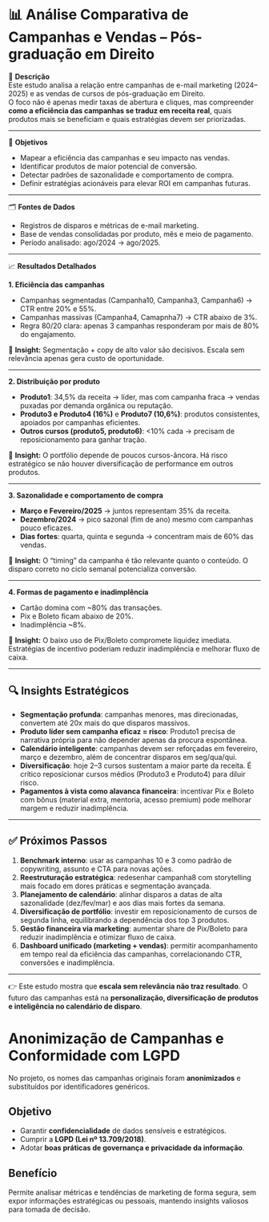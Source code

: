 
# 📊 Análise Comparativa de Campanhas e Vendas – Pós-graduação em Direito  

📌 **Descrição**  
Este estudo analisa a relação entre campanhas de e-mail marketing (2024–2025) e as vendas de cursos de pós-graduação em Direito.  
O foco não é apenas medir taxas de abertura e cliques, mas compreender **como a eficiência das campanhas se traduz em receita real**, quais produtos mais se beneficiam e quais estratégias devem ser priorizadas.  

---

🎯 **Objetivos**  
- Mapear a eficiência das campanhas e seu impacto nas vendas.  
- Identificar produtos de maior potencial de conversão.  
- Detectar padrões de sazonalidade e comportamento de compra.  
- Definir estratégias acionáveis para elevar ROI em campanhas futuras.  

---

🗂️ **Fontes de Dados**  
- Registros de disparos e métricas de e-mail marketing.  
- Base de vendas consolidadas por produto, mês e meio de pagamento.  
- Período analisado: ago/2024 → ago/2025.  

---

📈 **Resultados Detalhados**  

**1. Eficiência das campanhas**  
- Campanhas segmentadas (Campanha10, Campanha3, Campanha6) → CTR entre 20% e 55%.  
- Campanhas massivas (Campanha4, Camapnha7) → CTR abaixo de 3%.  
- Regra 80/20 clara: apenas 3 campanhas responderam por mais de 80% do engajamento.  

🔎 **Insight:** Segmentação + copy de alto valor são decisivos. Escala sem relevância apenas gera custo de oportunidade.  

---

**2. Distribuição por produto**  
- **Produto1**: 34,5% da receita → líder, mas com campanha fraca → vendas puxadas por demanda orgânica ou reputação.  
- **Produto3 e Produto4 (16%)** e **Produto7 (10,6%)**: produtos consistentes, apoiados por campanhas eficientes.  
- **Outros cursos (produto5, produto6)**: <10% cada → precisam de reposicionamento para ganhar tração.  

🔎 **Insight:** O portfólio depende de poucos cursos-âncora. Há risco estratégico se não houver diversificação de performance em outros produtos.  

---

**3. Sazonalidade e comportamento de compra**  
- **Março e Fevereiro/2025** → juntos representam 35% da receita.  
- **Dezembro/2024** → pico sazonal (fim de ano) mesmo com campanhas pouco eficazes.  
- **Dias fortes**: quarta, quinta e segunda → concentram mais de 60% das vendas.  

🔎 **Insight:** O “timing” da campanha é tão relevante quanto o conteúdo. O disparo correto no ciclo semanal potencializa conversão.  

---

**4. Formas de pagamento e inadimplência**  
- Cartão domina com ~80% das transações.  
- Pix e Boleto ficam abaixo de 20%.  
- Inadimplência ~8%.  

🔎 **Insight:** O baixo uso de Pix/Boleto compromete liquidez imediata. Estratégias de incentivo poderiam reduzir inadimplência e melhorar fluxo de caixa.  

---

## 🔍 Insights Estratégicos  
- **Segmentação profunda**: campanhas menores, mas direcionadas, convertem até 20x mais do que disparos massivos.  
- **Produto líder sem campanha eficaz = risco**: Produto1 precisa de narrativa própria para não depender apenas da procura espontânea.  
- **Calendário inteligente**: campanhas devem ser reforçadas em fevereiro, março e dezembro, além de concentrar disparos em seg/qua/qui.  
- **Diversificação**: hoje 2–3 cursos sustentam a maior parte da receita. É crítico reposicionar cursos médios (Produto3 e Produto4) para diluir risco.  
- **Pagamentos à vista como alavanca financeira**: incentivar Pix e Boleto com bônus (material extra, mentoria, acesso premium) pode melhorar margem e reduzir inadimplência.  

---

## ✅ Próximos Passos  
1. **Benchmark interno**: usar as campanhas 10 e 3 como padrão de copywriting, assunto e CTA para novas ações.  
2. **Reestruturação estratégica**: redesenhar campanha8 com storytelling mais focado em dores práticas e segmentação avançada.  
3. **Planejamento de calendário**: alinhar disparos a datas de alta sazonalidade (dez/fev/mar) e aos dias mais fortes da semana.  
4. **Diversificação de portfólio**: investir em reposicionamento de cursos de segunda linha, equilibrando a dependência dos top 3 produtos.  
5. **Gestão financeira via marketing**: aumentar share de Pix/Boleto para reduzir inadimplência e otimizar fluxo de caixa.  
6. **Dashboard unificado (marketing + vendas)**: permitir acompanhamento em tempo real da eficiência das campanhas, correlacionando CTR, conversões e inadimplência.  

---

👉 Este estudo mostra que **escala sem relevância não traz resultado**. O futuro das campanhas está na **personalização, diversificação de produtos e inteligência no calendário de disparo**.  


# Anonimização de Campanhas e Conformidade com LGPD

No projeto, os nomes das campanhas originais foram **anonimizados** e substituídos por identificadores genéricos.

## Objetivo

- Garantir **confidencialidade** de dados sensíveis e estratégicos.  
- Cumprir a **LGPD (Lei nº 13.709/2018)**.  
- Adotar **boas práticas de governança e privacidade da informação**.

## Benefício

Permite analisar métricas e tendências de marketing de forma segura, sem expor informações estratégicas ou pessoais, mantendo insights valiosos para tomada de decisão.
